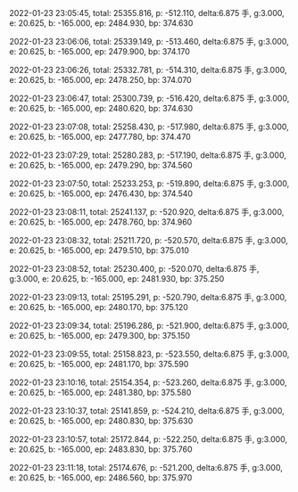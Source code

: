 2022-01-23 23:05:45, total: 25355.816, p: -512.110, delta:6.875 手, g:3.000, e: 20.625, b: -165.000, ep: 2484.930, bp: 374.630

2022-01-23 23:06:06, total: 25339.149, p: -513.460, delta:6.875 手, g:3.000, e: 20.625, b: -165.000, ep: 2479.900, bp: 374.170

2022-01-23 23:06:26, total: 25332.781, p: -514.310, delta:6.875 手, g:3.000, e: 20.625, b: -165.000, ep: 2478.250, bp: 374.070

2022-01-23 23:06:47, total: 25300.739, p: -516.420, delta:6.875 手, g:3.000, e: 20.625, b: -165.000, ep: 2480.620, bp: 374.630

2022-01-23 23:07:08, total: 25258.430, p: -517.980, delta:6.875 手, g:3.000, e: 20.625, b: -165.000, ep: 2477.780, bp: 374.470

2022-01-23 23:07:29, total: 25280.283, p: -517.190, delta:6.875 手, g:3.000, e: 20.625, b: -165.000, ep: 2479.290, bp: 374.560

2022-01-23 23:07:50, total: 25233.253, p: -519.890, delta:6.875 手, g:3.000, e: 20.625, b: -165.000, ep: 2476.430, bp: 374.540

2022-01-23 23:08:11, total: 25241.137, p: -520.920, delta:6.875 手, g:3.000, e: 20.625, b: -165.000, ep: 2478.760, bp: 374.960

2022-01-23 23:08:32, total: 25211.720, p: -520.570, delta:6.875 手, g:3.000, e: 20.625, b: -165.000, ep: 2479.510, bp: 375.010

2022-01-23 23:08:52, total: 25230.400, p: -520.070, delta:6.875 手, g:3.000, e: 20.625, b: -165.000, ep: 2481.930, bp: 375.250

2022-01-23 23:09:13, total: 25195.291, p: -520.790, delta:6.875 手, g:3.000, e: 20.625, b: -165.000, ep: 2480.170, bp: 375.120

2022-01-23 23:09:34, total: 25196.286, p: -521.900, delta:6.875 手, g:3.000, e: 20.625, b: -165.000, ep: 2479.300, bp: 375.150

2022-01-23 23:09:55, total: 25158.823, p: -523.550, delta:6.875 手, g:3.000, e: 20.625, b: -165.000, ep: 2481.170, bp: 375.590

2022-01-23 23:10:16, total: 25154.354, p: -523.260, delta:6.875 手, g:3.000, e: 20.625, b: -165.000, ep: 2481.380, bp: 375.580

2022-01-23 23:10:37, total: 25141.859, p: -524.210, delta:6.875 手, g:3.000, e: 20.625, b: -165.000, ep: 2480.830, bp: 375.630

2022-01-23 23:10:57, total: 25172.844, p: -522.250, delta:6.875 手, g:3.000, e: 20.625, b: -165.000, ep: 2483.830, bp: 375.760

2022-01-23 23:11:18, total: 25174.676, p: -521.200, delta:6.875 手, g:3.000, e: 20.625, b: -165.000, ep: 2486.560, bp: 375.970